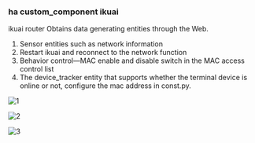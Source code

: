 ### ha custom_component ikuai

ikuai router Obtains data generating entities through the Web.

1. Sensor entities such as network information
2. Restart ikuai and reconnect to the network function
3. Behavior control—MAC enable and disable switch in the MAC access control list
4. The device_tracker entity that supports whether the terminal device is online or not, configure the mac address in const.py.


![1](https://user-images.githubusercontent.com/16587914/202218050-66b21a3d-60c8-4081-bfd0-406fcec1a019.jpg)

![2](https://user-images.githubusercontent.com/16587914/202218076-b0189994-d7de-491c-8a19-dbe0defeafe9.jpg)

![3](https://user-images.githubusercontent.com/16587914/205011464-061dbef5-992c-435e-b2c6-b308252f2efe.jpg)
